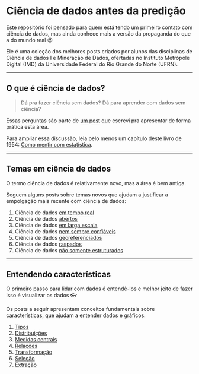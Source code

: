 # Ciência de dados antes da predição

Este repositório foi pensado para quem está tendo um primeiro contato com ciência de dados, mas ainda conhece mais a versão da propaganda do que a do mundo real 😉

Ele é uma coleção dos melhores posts criados por alunos das disciplinas de Ciência de dados I e Mineração de Dados, ofertadas no Instituto Metrópole Digital (IMD) da Universidade Federal do Rio Grande do Norte (UFRN).

---

## O que é ciência de dados?

> Dá pra fazer ciência sem dados? Dá para aprender com dados sem ciência?

Essas perguntas são parte de [um post](https://medium.com/@leobezerra_90682/the-first-day-at-ds101-b905a14da73) que escrevi pra apresentar de forma prática esta área.

Para ampliar essa discussão, leia pelo menos um capítulo deste livro de 1954: [Como mentir com estatística](https://www.intrinseca.com.br/livro/624/).

---

## Temas em ciência de dados

O termo ciência de dados é relativamente novo, mas a área é bem antiga.

Seguem alguns posts sobre temas novos que ajudam a justificar a empolgação mais recente com ciência de dados: 

1. Ciência de dados [em tempo real](https://medium.com/@danilommgalvao/ciência-de-dados-em-tempo-real-1430da6c969e)
1. Ciência de dados [abertos](https://medium.com/@pedroarthurmf/uma-introdução-ao-conceito-de-dados-abertos-9ebfc176e24)
1. Ciência de dados [em larga escala](https://medium.com/@joomendes/ciência-de-dados-em-larga-escala-19cec9f02b9d)
1. Ciência de dados [nem sempre confiáveis](https://medium.com/dados-nem-sempre-confiáveis-são-confiáveis/ciência-de-dados-nem-sempre-confiáveis-1ab682214957?sk=50db9f743238b6e996055613924e6dc0)
1. Ciência de dados [georeferenciados](https://medium.com/@kaioh95/projeto-sobre-ciência-de-dados-georreferenciados-5bd0d98d5456)
1. Ciência de dados [raspados](https://medium.com/@nicolas.limaverde/web-scraping-101-5a81d746b469) 
1. Ciência de dados [não somente estruturados](https://medium.com/@magusklutus/projeto-sobre-ciência-de-dados-não-estruturados-414696970b21)

---


## Entendendo características

O primeiro passo para lidar com dados é entendê-los e melhor jeito de fazer isso é visualizar os dados 👓

Os posts a seguir apresentam conceitos fundamentais sobre características, que ajudam a entender dados e gráficos: 

1. [Tipos](https://medium.com/@will.lucen4/tipos-de-atributos-e-dados-7d89f47b4c8d)
1. [Distribuições](https://medium.com/@magusklutus/tipos-de-distribuições-e-representações-d98cee78beed)
1. [Medidas centrais](https://medium.com/@bulcao1998/medidas-centrais-e-boxplot-2a5330d0b331)
1. [Relações](https://medium.com/relações-entre-dados/relações-entre-dados-bc8329f02cea)
1. [Transformação](https://medium.com/@nicolas.limaverde/transformação-de-dados-c19901c98f75)
1. [Seleção](https://medium.com/@airtonneto/seleção-de-atributos-para-data-science-e-machine-learning-2842c63fc59f)
1. [Extração](https://medium.com/@gilneyjnr/extração-de-características-ciência-de-dados-dd041bcff72b)
